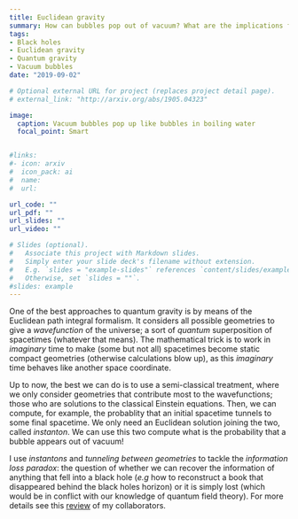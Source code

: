 ```yaml
---
title: Euclidean gravity
summary: How can bubbles pop out of vacuum? What are the implications for black holes?
tags:
- Black holes
- Euclidean gravity
- Quantum gravity
- Vacuum bubbles
date: "2019-09-02"

# Optional external URL for project (replaces project detail page).
# external_link: "http://arxiv.org/abs/1905.04323"

image:
  caption: Vacuum bubbles pop up like bubbles in boiling water
  focal_point: Smart


#links:
#- icon: arxiv
#  icon_pack: ai
#  name:
#  url: 

url_code: ""
url_pdf: ""
url_slides: ""
url_video: ""

# Slides (optional).
#   Associate this project with Markdown slides.
#   Simply enter your slide deck's filename without extension.
#   E.g. `slides = "example-slides"` references `content/slides/example-slides.md`.
#   Otherwise, set `slides = ""`.
#slides: example
---
```

One of the best approaches to quantum gravity is by means of the Euclidean path integral formalism. It considers all possible geometries to give a *wavefunction* of the universe; a sort of *quantum* superposition of spacetimes (whatever that means). The mathematical trick is to work in *imaginary* time to make (some but not all) spacetimes become static compact geometries (otherwise calculations blow up), as this *imaginary* time behaves like another space coordinate.

Up to now, the best we can do is to use a semi-classical treatment, where we only consider geometries that contribute most to the wavefunctions; those who are solutions to the classical Einstein equations. Then, we can compute, for example, the probablity that an initial spacetime tunnels to some final spacetime. We only need an Euclidean solution joining the two, called *instanton*. We can use this two compute what is the probability that a bubble appears out of vacuum!

I use *instantons* and *tunneling between geometries* to tackle the *information loss paradox*: the question of whether we can recover the information of anything that fell into a black hole (*e.g* how to reconstruct a book that disappeared behind the black holes horizon) or it is simply lost (which would be in conflict with our knowledge of quantum field theory). For more details see this [review](https://arxiv.org/abs/1412.8366) of my collaborators. 
